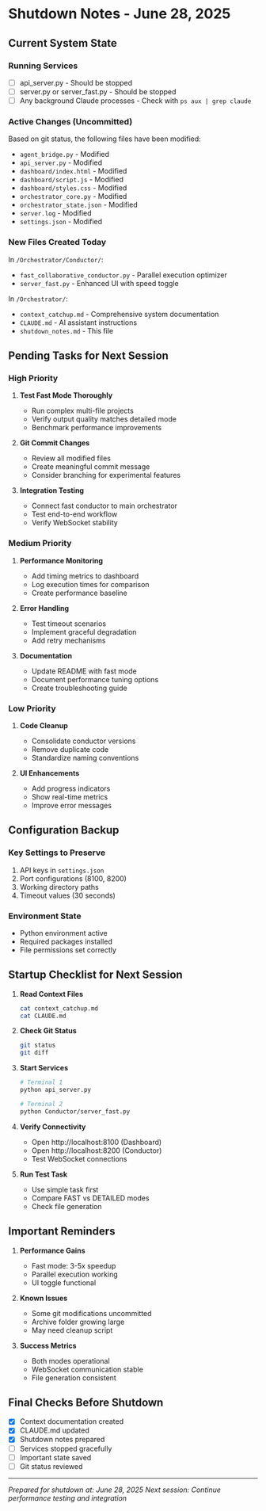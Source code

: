 # Shutdown Notes - June 28, 2025

## Current System State

### Running Services
- [ ] api_server.py - Should be stopped
- [ ] server.py or server_fast.py - Should be stopped
- [ ] Any background Claude processes - Check with `ps aux | grep claude`

### Active Changes (Uncommitted)
Based on git status, the following files have been modified:
- `agent_bridge.py` - Modified
- `api_server.py` - Modified  
- `dashboard/index.html` - Modified
- `dashboard/script.js` - Modified
- `dashboard/styles.css` - Modified
- `orchestrator_core.py` - Modified
- `orchestrator_state.json` - Modified
- `server.log` - Modified
- `settings.json` - Modified

### New Files Created Today
In `/Orchestrator/Conductor/`:
- `fast_collaborative_conductor.py` - Parallel execution optimizer
- `server_fast.py` - Enhanced UI with speed toggle

In `/Orchestrator/`:
- `context_catchup.md` - Comprehensive system documentation
- `CLAUDE.md` - AI assistant instructions
- `shutdown_notes.md` - This file

## Pending Tasks for Next Session

### High Priority
1. **Test Fast Mode Thoroughly**
   - Run complex multi-file projects
   - Verify output quality matches detailed mode
   - Benchmark performance improvements

2. **Git Commit Changes**
   - Review all modified files
   - Create meaningful commit message
   - Consider branching for experimental features

3. **Integration Testing**
   - Connect fast conductor to main orchestrator
   - Test end-to-end workflow
   - Verify WebSocket stability

### Medium Priority
1. **Performance Monitoring**
   - Add timing metrics to dashboard
   - Log execution times for comparison
   - Create performance baseline

2. **Error Handling**
   - Test timeout scenarios
   - Implement graceful degradation
   - Add retry mechanisms

3. **Documentation**
   - Update README with fast mode
   - Document performance tuning options
   - Create troubleshooting guide

### Low Priority
1. **Code Cleanup**
   - Consolidate conductor versions
   - Remove duplicate code
   - Standardize naming conventions

2. **UI Enhancements**
   - Add progress indicators
   - Show real-time metrics
   - Improve error messages

## Configuration Backup

### Key Settings to Preserve
1. API keys in `settings.json`
2. Port configurations (8100, 8200)
3. Working directory paths
4. Timeout values (30 seconds)

### Environment State
- Python environment active
- Required packages installed
- File permissions set correctly

## Startup Checklist for Next Session

1. **Read Context Files**
   ```bash
   cat context_catchup.md
   cat CLAUDE.md
   ```

2. **Check Git Status**
   ```bash
   git status
   git diff
   ```

3. **Start Services**
   ```bash
   # Terminal 1
   python api_server.py
   
   # Terminal 2  
   python Conductor/server_fast.py
   ```

4. **Verify Connectivity**
   - Open http://localhost:8100 (Dashboard)
   - Open http://localhost:8200 (Conductor)
   - Test WebSocket connections

5. **Run Test Task**
   - Use simple task first
   - Compare FAST vs DETAILED modes
   - Check file generation

## Important Reminders

1. **Performance Gains**
   - Fast mode: 3-5x speedup
   - Parallel execution working
   - UI toggle functional

2. **Known Issues**
   - Some git modifications uncommitted
   - Archive folder growing large
   - May need cleanup script

3. **Success Metrics**
   - Both modes operational
   - WebSocket communication stable
   - File generation consistent

## Final Checks Before Shutdown

- [x] Context documentation created
- [x] CLAUDE.md updated
- [x] Shutdown notes prepared
- [ ] Services stopped gracefully
- [ ] Important state saved
- [ ] Git status reviewed

---
*Prepared for shutdown at: June 28, 2025*
*Next session: Continue performance testing and integration*